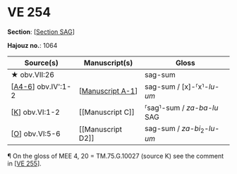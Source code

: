 # VE 254

**Section**: [[Section SAG]]

**Hajouz no.**: 1064

| Source(s)            | Manuscript(s)      | Gloss                                 |
| -------------------- | ------------------ | ------------------------------------- |
| ★ obv.VII:26         |                    | sag-sum                               |
| [[A4-6]] obv.IV':1-2 | [[Manuscript A-1]] | sag-sum / [x]-⸢x⸣-*lu-um*              |
| [[K]] obv.VI:1-2     | [[Manuscript C]]   | ⸢sag⸣-sum / *za-ba-lu* SAG              |
| [[O]] obv.VI:5-6     | [[Manuscript D2]]  | sag-sum / *za-bi*<sub>2</sub>-*lu-um* |

¶ On the gloss of MEE 4, 20 = TM.75.G.10027 (source K) see the comment in [[VE 255]].

[//begin]: # "Autogenerated link references for markdown compatibility"
[Section SAG]: <Section SAG> "Section SAG"
[A4-6]: A4-6 "MEE 4, 4 + MEE 4, 5 + MEE 4, 6 = TM.75.G.2000+TM.75.G.2005+TM.75.G.2006"
[Manuscript A-1]: <Manuscript A-1> "Manuscript A-1"
[K]: K "MEE 4, 20 = TM.75.G.10027"
[O]: O "MEE 4, 24 = TM.75.G.1774"
[VE 255]: <VE 255> "VE 255"
[//end]: # "Autogenerated link references"